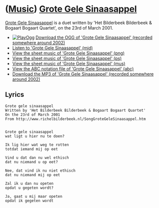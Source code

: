 # ([Music](Music.htm)) [Grote Gele Sinaasappel](SongGroteGeleSinaasappel.htm)

[Grote Gele Sinaasappel](SongGroteGeleSinaasappel.htm) is a duet written
by 'Het Bilderbeek Bilderbeek & Bogaart Bogaart Quartet', on the 23rd of
March 2001.

 * [![PlayOgg](http://static.fsf.org/playogg/Play_ogg_80x15.png "I support PlayOgg!")](http://playogg.org) [Download the OGG of 'Grote Gele Sinaasappel' (recorded somewhere around 2002)](CD01_04GroteGeleSinaasappel.ogg)
 * [Listen to 'Grote Gele Sinaasappel' (mid)](SongGroteGeleSinaasappel.mid)
 * [View the sheet music of 'Grote Gele Sinaasappel' (png)](SongGroteGeleSinaasappel.png)
 * [View the sheet music of 'Grote Gele Sinaasappel' (ps)](SongGroteGeleSinaasappel.ps)
 * [View the sheet music of 'Grote Gele Sinaasappel' (mus)](SongGroteGeleSinaasappel.mus)
 * [View the ABC notation file of 'Grote Gele Sinaasappel' (abc)](GroteGeleSinaasappel.abc)
 * [Download the MP3 of 'Grote Gele Sinaasappel' (recorded somewhere around 2002)](CD01_04GroteGeleSinaasappel.mp3)

## Lyrics

```
Grote gele sinaasappel
Written by 'Het Bilderbeek Bilderbeek & Bogaart Bogaart Quartet'
On the 23rd of March 2001 
From http://www.richelbilderbeek.nl/SongGroteGeleSinaasappel.htm


Grote gele sinaasappel 
wat ligt u hier nu te doen? 
 
Ik lig hier wat weg te rotten 
totdat iemand mij op eet 
 
Vind u dat dan nu wel ethisch 
dat nu niemand u op eet? 
 
Nee, dat vind ik nu niet ethisch 
dat nu niemand mij op eet 
 
Zal ik u dan nu opeten 
opdat u gegeten wordt? 
 
Ja, gaat u mij maar opeten 
opdat ik gegeten wordt 
```

